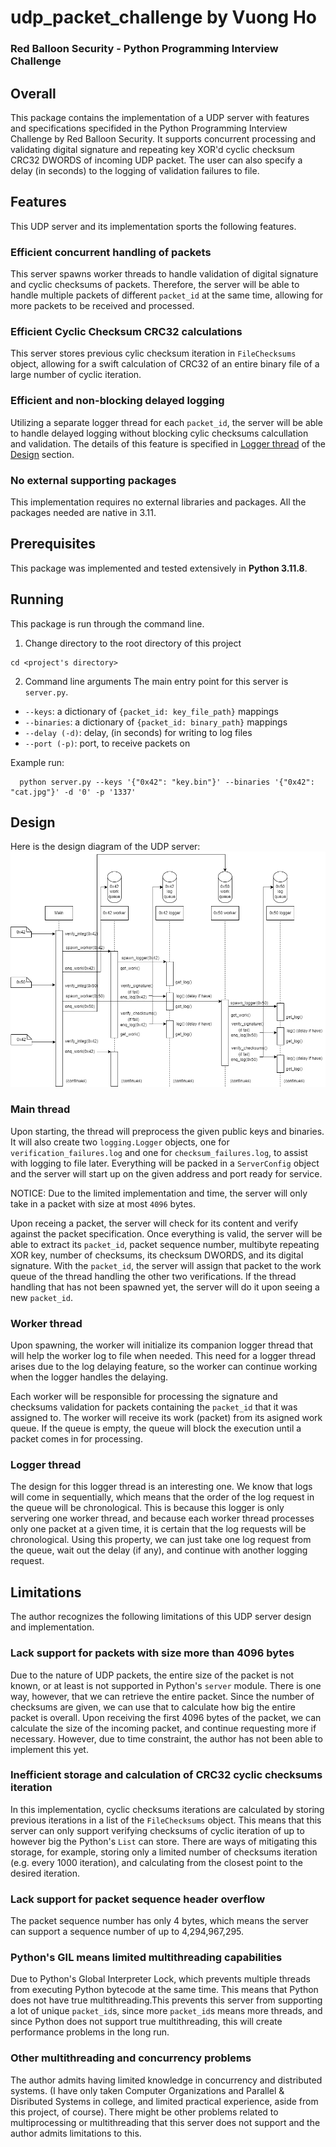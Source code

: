 # udp_packet_challenge by Vuong Ho
### Red Balloon Security - Python Programming Interview Challenge ##

## Overall
This package contains the implementation of a UDP server with features
and specifications specifided in the Python Programming Interview Challenge
by Red Balloon Security. It supports concurrent processing and validating
digital signature and repeating key XOR'd cyclic checksum CRC32 DWORDS of
incoming UDP packet. The user can also specify a delay (in seconds) to the
logging of validation failures to file.

## Features
This UDP server and its implementation sports the following features.

### Efficient concurrent handling of packets
This server spawns worker threads to handle validation of digital signature and
cyclic checksums of packets. Therefore, the server will be able to handle
multiple packets of different `packet_id` at the same time, allowing for more
packets to be received and processed.

### Efficient Cyclic Checksum CRC32 calculations
This server stores previous cylic checksum iteration in `FileChecksums` object,
allowing for a swift calculation of CRC32 of an entire binary file of
a large number of cyclic iteration.

### Efficient and non-blocking delayed logging
Utilizing a separate logger thread for each `packet_id`, the server will be
able to handle delayed logging without blocking cylic checksums calcullation and
validation. The details of this feature is specified in [Logger thread](#logger-thread)
of the [Design](#design) section.

### No external supporting packages
This implementation requires no external libraries and packages. All the packages
needed are native in 3.11.


## Prerequisites
This package was implemented and tested extensively in **Python 3.11.8**.

## Running
This package is run through the command line.

1) Change directory to the root directory of this project
```
cd <project's directory>
```

2) Command line arguments
The main entry point for this server is `server.py`.

- `--keys`: a dictionary of `{packet_id: key_file_path}` mappings
- `--binaries`: a dictionary of `{packet_id: binary_path}` mappings
- `--delay (-d)`: delay, (in seconds) for writing to log files
- `--port (-p)`: port, to receive packets on

Example run:
```
  python server.py --keys '{"0x42": "key.bin"}' --binaries '{"0x42": "cat.jpg"}' -d '0' -p '1337'
```

## Design

Here is the design diagram of the UDP server:
![design diagram](./img/system_diagram.png)

### Main thread

Upon starting, the thread will preprocess the given public keys and binaries.
It will also create two `logging.Logger` objects, one for `verification_failures.log`
and one for `checksum_failures.log`, to assist with logging to file later.
Everything will be packed in a `ServerConfig` object and the server will start
up on the given address and port ready for service.

NOTICE: Due to the limited implementation and time, the server will only take
in a packet with size at most `4096` bytes.

Upon receing a packet, the server will check for its content and verify against
the packet specification. Once everything is valid, the server will be able to
extract its `packet_id`, packet sequence number, multibyte repeating XOR key,
number of checksums, its checksum DWORDS, and its digital signature. With the
`packet_id`, the server will assign that packet to the work queue of the thread
handling the other two verifications. If the thread handling that has not been
spawned yet, the server will do it upon seeing a new `packet_id`.


### Worker thread

Upon spawning, the worker will initialize its companion logger thread that will
help the worker log to file when needed. This need for a logger thread
arises due to the log delaying feature, so the worker can continue working
when the logger handles the delaying.

Each worker will be responsible for processing the signature and checksums
validation for packets containing the `packet_id` that it was assigned to.
The worker will receive its work (packet) from its asigned work queue. If the
queue is empty, the queue will block the execution until a packet comes in for
processing.

### Logger thread

The design for this logger thread is an interesting one. We know that logs will
come in sequentially, which means that the order of the log request in the queue
will be chronological. This is because this logger is only servering one worker
thread, and because each worker thread processes only one packet at a given time,
it is certain that the log requests will be chronological. Using this property,
we can just take one log request from the queue, wait out the delay (if any),
and continue with another logging request.

## Limitations
The author recognizes the following limitations of this UDP server design and
implementation.

### Lack support for packets with size more than 4096 bytes
Due to the nature of UDP packets, the entire size of the packet is not known,
or at least is not supported in Python's `server` module. There is one way,
however, that we can retrieve the entire packet. Since the number of checksums
are given, we can use that to calculate how big the entire packet is overall.
Upon receiving the first 4096 bytes of the packet, we can calculate the size
of the incoming packet, and continue requesting more if necessary. However,
due to time constraint, the author has not been able to implement this yet.

### Inefficient storage and calculation of CRC32 cyclic checksums iteration
In this implementation, cyclic checksums iterations are calculated by storing
previous iterations in a list of the `FileChecksums` object. This means that
this server can only support verifying checksums of cyclic iteration of up to
however big the Python's `List` can store. There are ways of mitigating this
storage, for example, storing only a limited number of checksums iteration
(e.g. every 1000 iteration), and calculating from the closest point to the
desired iteration.

### Lack support for packet sequence header overflow
The packet sequence number has only 4 bytes, which means the server can support
a sequence number of up to 4,294,967,295.

### Python's GIL means limited multithreading capabilities
Due to Python's Global Interpreter Lock, which prevents multiple threads
from executing Python bytecode at the same time. This means that Python does not
have true multithreading.This prevents this server from supporting a lot of
unique `packet_id`s, since more `packet_id`s means more threads, and since
Python does not support true multithreading, this will create performance
problems in the long run.

### Other multithreading and concurrency problems
The author admits having limited knowledge in concurrency and distributed systems.
(I have only taken Computer Organizations and Parallel & Disributed Systems in
college, and limited practical experience, aside from this project, of course).
There might be other problems related to multiprocessing or multithreading
that this server does not support and the author admits limitations to this.

